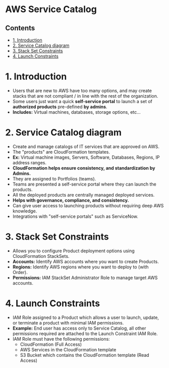 # AWS Service Catalog <!-- omit in toc -->

## Contents <!-- omit in toc -->

- [1. Introduction](#1-introduction)
- [2. Service Catalog diagram](#2-service-catalog-diagram)
- [3. Stack Set Constraints](#3-stack-set-constraints)
- [4. Launch Constraints](#4-launch-constraints)

# 1. Introduction

- Users that are new to AWS have too many options, and may create stacks that are not compliant / in line with the rest of the organization.
- Some users just want a quick **self-service portal** to launch a set of **authorized products** pre-defined **by admins**.
- **Includes:** Virtual machines, databases, storage options, etc...

# 2. Service Catalog diagram

- Create and manage catalogs of IT services that are approved on AWS.
- The "products" are CloudFormation templates.
- **Ex:** Virtual machine images, Servers, Software, Databases, Regions, IP address ranges.
- **CloudFormation helps ensure consistency, and standardization by Admins.**
- They are assigned to Portfolios (teams).
- Teams are presented a self-service portal where they can launch the products.
- All the deployed products are centrally managed deployed services.
- **Helps with governance, compliance, and consistency.**
- Can give user access to launching products without requiring deep AWS knowledge.
- Integrations with "self-service portals" such as ServiceNow.

# 3. Stack Set Constraints

- Allows you to configure Product deployment options using CloudFormation StackSets.
- **Accounts:** Identify AWS accounts where you want to create Products.
- **Regions:** Identify AWS regions where you want to deploy to (with Order).
- **Permissions:** IAM StackSet Administrator Role to manage target AWS accounts.

# 4. Launch Constraints

- IAM Role assigned to a Product which allows a user to launch, update, or terminate a product with minimal IAM permissions.
- **Example:** End user has access only to Service Catalog, all other permissions required are attached to the Launch Constraint IAM Role.
- IAM Role must have the following permissions:
  - CloudFormation (Full Access)
  - AWS Services in the CloudFormation template
  - S3 Bucket which contains the CloudFormation template (Read Access)

